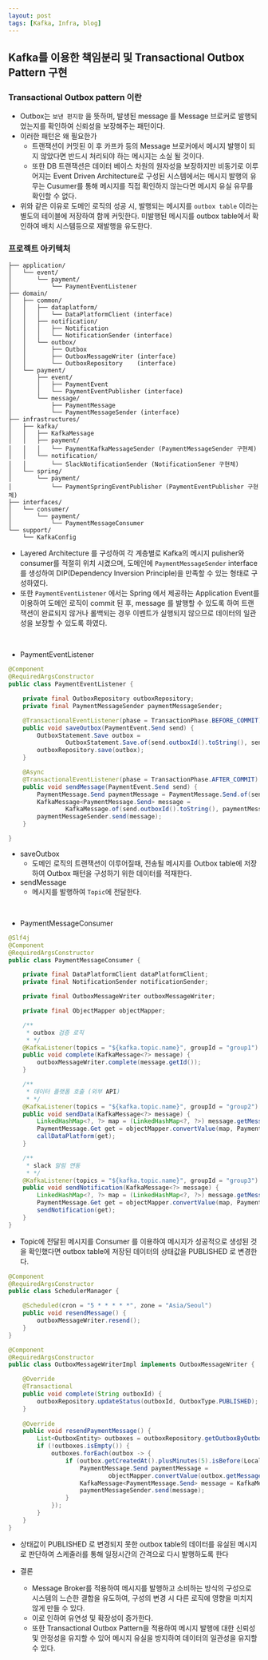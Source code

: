 ```yaml
---
layout: post
tags: [Kafka, Infra, blog]
---
```


## Kafka를 이용한 책임분리 및 Transactional Outbox Pattern 구현


### Transactional Outbox pattern 이란

- Outbox는 `보낸 편지함`  을 뜻하며, 발생된 message 를 Message 브로커로 발행되었는지를 확인하여 신뢰성을 보장해주는 패턴이다.
- 이러한 패턴은 왜 필요한가
    - 트랜잭션이 커밋된 이 후 카프카 등의 Message 브로커에서 메시지 발행이 되지 않았다면 반드시 처리되야 하는 메시지는 소실 될 것이다.
    - 또한 DB 트랜잭션은 데이터 베이스 차원의 원자성을 보장하지만 비동기로 이루어지는 Event Driven Architecture로 구성된 시스템에서는 메시지 발행의 유무는 Cusumer를 통해 메시지를 직접 확인하지 않는다면 메시지 유실 유무를 확인할 수 없다.
- 위와 같은 이유로 도메인 로직의 성공 시, 발행되는 메시지를 `outbox table` 이라는 별도의 테이블에 저장하여 함께 커밋한다. 미발행된 메시지를 outbox table에서 확인하여 배치 시스템등으로 재발행을 유도한다.

### 프로젝트 아키텍처

```
├── application/
│   └── event/
│       └── payment/
│           └── PaymentEventListener
├── domain/
│   ├── common/
│   │   ├── dataplatform/
│   │   │   └── DataPlatformClient (interface)
│   │   ├── notification/
│   │   │   ├── Notification
│   │   │   └── NotificationSender (interface)
│   │   └── outbox/
│   │       ├── Outbox
│   │       ├── OutboxMessageWriter (interface)
│   │       └── OutboxRepository    (interface)
│   └── payment/
│       ├── event/
│       │   ├── PaymentEvent
│       │   └── PaymentEventPublisher (interface)
│       └── message/
│           ├── PaymentMessage
│           └── PaymentMessageSender (interface)
├── infrastructures/
│   ├── kafka/
│   │   ├── KafkaMessage
│   │   ├── payment/
│   │   │   └── PaymentKafkaMessageSender (PaymentMessageSender 구현체)
│   │   └── notification/
│   │       └── SlackNotificationSender (NotificationSener 구현체)
│   └── spring/
│       └── payment/
│           └── PaymentSpringEventPublisher (PaymentEventPublisher 구현체)
├── interfaces/
│   └── consumer/
│       └── payment/
│           └── PaymentMessageConsumer
└── support/
    └── KafkaConfig
```

- Layered Architecture 를 구성하여 각 계층별로 Kafka의 메시지 pulisher와 consumer를 적절히 위치 시켰으며, 도메인에 `PaymentMessageSender` interface를 생성하여 DIP(Dependency Inversion Principle)을 만족할 수 있는 형태로 구성하였다.
- 또한 `PaymentEventListener` 에서는 Spring 에서 제공하는 Application Event를 이용하여 도메인 로직이 commit 된 후, message 를 발행할 수 있도록 하여 트랜잭션이 완료되지 않거나 롤백되는 경우 이벤트가 실행되지 않으므로 데이터의 일관성을 보장할 수 있도록 하였다.

<br>

- PaymentEventListener

```java
@Component
@RequiredArgsConstructor
public class PaymentEventListener {

    private final OutboxRepository outboxRepository;
    private final PaymentMessageSender paymentMessageSender;

    @TransactionalEventListener(phase = TransactionPhase.BEFORE_COMMIT)
    public void saveOutbox(PaymentEvent.Send send) {
        OutboxStatement.Save outbox =
                OutboxStatement.Save.of(send.outboxId().toString(), send.paymentId().toString());
        outboxRepository.save(outbox);
    }

    @Async
    @TransactionalEventListener(phase = TransactionPhase.AFTER_COMMIT)
    public void sendMessage(PaymentEvent.Send send) {
        PaymentMessage.Send paymentMessage = PaymentMessage.Send.of(send.paymentId());
        KafkaMessage<PaymentMessage.Send> message =
                KafkaMessage.of(send.outboxId().toString(), paymentMessage);
        paymentMessageSender.send(message);
    }

}
```
- saveOutbox
    - 도메인 로직의 트랜잭션이 이루어질때, 전송될 메시지를 Outbox table에 저장하여 Outbox 패턴을 구성하기 위한 데이터를 적재한다.
- sendMessage
    - 메시지를 발행하여 `Topic`에 전달한다.

<br>

- PaymentMessageConsumer


```java
@Slf4j
@Component
@RequiredArgsConstructor
public class PaymentMessageConsumer {

    private final DataPlatformClient dataPlatformClient;
    private final NotificationSender notificationSender;

    private final OutboxMessageWriter outboxMessageWriter;

    private final ObjectMapper objectMapper;

    /**
     * outbox 검증 로직
     * */
    @KafkaListener(topics = "${kafka.topic.name}", groupId = "group1")
    public void complete(KafkaMessage<?> message) {
        outboxMessageWriter.complete(message.getId());
    }

    /**
     * 데이터 플랫폼 호출 (외부 API)
     * */
    @KafkaListener(topics = "${kafka.topic.name}", groupId = "group2")
    public void sendData(KafkaMessage<?> message) {
        LinkedHashMap<?, ?> map = (LinkedHashMap<?, ?>) message.getMessage();
        PaymentMessage.Get get = objectMapper.convertValue(map, PaymentMessage.Get.class);
        callDataPlatform(get);
    }

    /**
     * slack 알림 연동
     * */
    @KafkaListener(topics = "${kafka.topic.name}", groupId = "group3")
    public void sendNotification(KafkaMessage<?> message) {
        LinkedHashMap<?, ?> map = (LinkedHashMap<?, ?>) message.getMessage();
        PaymentMessage.Get get = objectMapper.convertValue(map, PaymentMessage.Get.class);
        sendNotification(get);
    }
}
```
- Topic에 전달된 메시지를 Consumer 를 이용하여 메시지가 성공적으로 생성된 것을 확인했다면 outbox table에 저장된 데이터의 상태값을 PUBLISHED 로 변경한다.

```java
@Component
@RequiredArgsConstructor
public class SchedulerManager {

    @Scheduled(cron = "5 * * * * *", zone = "Asia/Seoul")
    public void resendMessage() {
        outboxMessageWriter.resend();
    }
}

@Component
@RequiredArgsConstructor
public class OutboxMessageWriterImpl implements OutboxMessageWriter {

    @Override
    @Transactional
    public void complete(String outboxId) {
        outboxRepository.updateStatus(outboxId, OutboxType.PUBLISHED);
    }
    
    @Override
    public void resendPaymentMessage() {
        List<OutboxEntity> outboxes = outboxRepository.getOutboxByOutboxType(OutboxType.INIT);
        if (!outboxes.isEmpty()) {
            outboxes.forEach(outbox -> {
                if (outbox.getCreatedAt().plusMinutes(5).isBefore(LocalDateTime.now())) {
                    PaymentMessage.Send paymentMessage =
                            objectMapper.convertValue(outbox.getMessage(), PaymentMessage.Send.class);
                    KafkaMessage<PaymentMessage.Send> message = KafkaMessage.of(outbox.getId(), paymentMessage);
                    paymentMessageSender.send(message);
                }
            });
        }
    }
}
```
- 상태값이 PUBLISHED 로 변경되지 못한 outbox table의 데이터를 유실된 메시지로 판단하여 스케줄러를 통해 일정시간의 간격으로 다시 발행하도록 한다

- 결론
    - Message Broker를 적용하여 메시지를 발행하고 소비하는 방식의 구성으로 시스템의 느슨한 결합을 유도하여, 구성의 변경 시 다른 로직에 영향을 미치지 않게 만들 수 있다.
    - 이로 인하여 유연성 및 확장성이 증가한다.
    - 또한 Transactional Outbox Pattern을 적용하여 메시지 발행에 대한 신뢰성 및 안정성을 유지할 수 있어 메시지 유실을 방지하여 데이터의 일관성을 유지할 수 있다.
